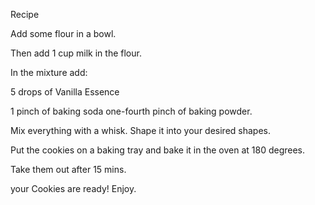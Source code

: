 Recipe

Add some flour in a bowl.

Then add 1 cup milk in the flour.

In the mixture add:

5 drops of Vanilla Essence

1 pinch of baking soda 
one-fourth pinch of baking powder.

Mix everything with a whisk.
Shape it into your desired shapes.

Put the cookies on a baking tray and bake it in the oven at 180 degrees.

Take them out after 15 mins.


your Cookies are ready! Enjoy.
